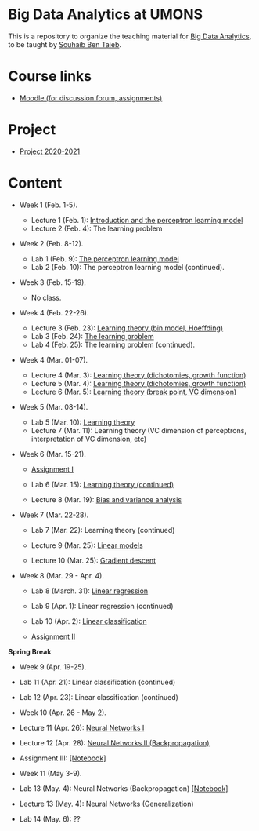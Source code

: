 # Big Data Analytics at UMONS
This is a repository to organize the teaching material for [Big Data Analytics](http://applications.umons.ac.be/web/en/pde/2020-2021/aa/S-INFO-075.htm), to be taught by [Souhaib Ben Taieb](http://www.souhaib-bentaieb.com).

# Course links

- [Moodle (for discussion forum, assignments)](https://moodle.umons.ac.be/course/view.php?id=2786s)

# Project

- [Project 2020-2021](project/project.pdf)

# Content

<!--- Lectures: 16 - Labs: 17 (30, 30) --->

- Week 1 (Feb. 1-5). 
  - Lecture 1 (Feb. 1): [Introduction and the perceptron learning model](./slides/1-bda-perceptron.pdf)
  - Lecture 2 (Feb. 4): The learning problem

- Week 2 (Feb. 8-12). 
  - Lab 1 (Feb. 9): [The perceptron learning model](./labs/1-perceptron/perceptron.pdf)
  - Lab 2 (Feb. 10): The perceptron learning model (continued).
  
- Week 3 (Feb. 15-19).
  - No class.

- Week 4 (Feb. 22-26).
  - Lecture 3 (Feb. 23): [Learning theory (bin model, Hoeffding)](./slides/2-bda-learning-1.pdf)
  - Lab 3 (Feb. 24): [The learning problem](./labs/2-learning/learning.pdf)
  - Lab 4 (Feb. 25): The learning problem (continued).

- Week 4 (Mar. 01-07).
  - Lecture 4 (Mar. 3): [Learning theory (dichotomies, growth function)](./slides/2-bda-learning-2.pdf)
  - Lecture 5 (Mar. 4): [Learning theory (dichotomies, growth function)](./slides/2-bda-learning-3.pdf)
  - Lecture 6 (Mar. 5): [Learning theory (break point, VC dimension)](./slides/2-bda-learning-4.pdf)

- Week 5 (Mar. 08-14).
  - Lab 5 (Mar. 10): [Learning theory](./labs/2-learning/learning2.pdf)
  - Lecture 7 (Mar. 11): Learning theory (VC dimension of perceptrons, interpretation of VC dimension, etc)

- Week 6 (Mar. 15-21).
  - [Assignment I](./assignments/assignment1.pdf) 

  - Lab 6 (Mar. 15): [Learning theory (continued)](./labs/2-learning/learning2.pdf)
  
  - Lecture 8 (Mar. 19): [Bias and variance analysis](./slides/2-bda-learning-5.pdf)


- Week 7 (Mar. 22-28).

    <!--- FINISH BIAS AND VARIANCE + (learning 2) problem 2.3 --->
  - Lab 7 (Mar. 22): Learning theory (continued)

    <!--- LINEAR MODELS  --->
  - Lecture 9 (Mar. 25): [Linear models](./slides/3-linear-model.pdf)


    <!--- Gradient descent --->
  - Lecture 10 (Mar. 25): [Gradient descent](./slides/3-linear-model.pdf)



- Week 8 (Mar. 29 - Apr. 4).

  <!--- Linear regression - Ex 3.3, 3.4, 3.11, 3.14, 3.15--->
  - Lab 8 (March. 31): [Linear regression](./labs/3-linear-model/linear-regression.pdf)

  <!--- Linear classfiication - 3.7, 3.9, 3.10, 3.4  + Hessian of logistic regression (see notes) --->
  - Lab 9 (Apr. 1): Linear regression (continued)

  - Lab 10 (Apr. 2): [Linear classification](./labs/3-linear-model/linear-classification.pdf)

  <!--- Convergence proofs of gradient descent --->
  <!--- https://raghumeka.github.io/CS289ML/gdnotes.pdf --->
  <!---  https://www.stat.cmu.edu/~ryantibs/convexopt-F13/scribes/lec6.pdf --->
  <!---  APPLIED EXERCISES --->


  <!--- 3.5?--->
  - [Assignment II](./assignments/assignment2.pdf) 

<!---
  * Graph Neural Networks - https://www.cs.mcgill.ca/~wlh/grl_book/
  * Multitask Learning
  * Fairness in machine learning: https://fairmlclass.github.io/
  * https://fairmlbook.org/
  * Optimization in deep learning: https://www.deeplearningbook.org/
  * Reccurent Neural Networks
https://www.cs.mcgill.ca/~dprecup/courses/ML/Lectures/ml-lecture05.pdf
  --->

**Spring Break**

<!--- Lecture 11 12 (Neural networks, KERAS) 13 14 15 (more on NN?, regularization, kernel learning/trick?, SVM?) --->
<!---  Lab 13, 14, 15 (Neural Networks) --->

- Week 9 (Apr. 19-25).
 - Lab 11 (Apr. 21): Linear classification (continued)
 - Lab 12 (Apr. 23): Linear classification (continued)


- Week 10 (Apr. 26 - May 2).
 - Lecture 11 (Apr. 26): [Neural Networks I](./slides/5-neural-networks/5-neural-networks.pdf)

 - Lecture 12 (Apr. 28): [Neural Networks II (Backpropagation)](./slides/5-neural-networks/5-backpropagation.pdf)
 
 - Assignment III: [[Notebook]](./assignments/assignment3.ipynb)

 <!--- DEEP NETS - Universal Approximation Theorem --->
 <!--- Advanced NN (architectectures, regularization, variational bayes, etc) --->
 <!---  https://atcold.github.io/pytorch-Deep-Learning/en/week02/02-1/ --->
 <!---   https://abidlabs.github.io/Atomic-Experiments/--->
 <!---   SEE OTHERS --->


- Week 11 (May 3-9).
 - Lab 13 (May. 4): Neural Networks (Backpropagation) [[Notebook]](./labs/nn.ipynb)
 - Lecture 13 (May. 4): Neural Networks (Generalization)  <!---  REGULARIZATION (DROPOUT, etc) + RNN (LSTM gradient) + PyTorch/Keras on a dataset? --->

 - Lab 14 (May. 6): ??  <!--- Introduction to Pytroch (tutorial) + Neural network best practices (tutorial) --->

<!---
 - Week 12 (May 10-16).
 	- Lecture 14 (May. 10): Revision
 	- Lab 15 (May. 11): ??
--->
